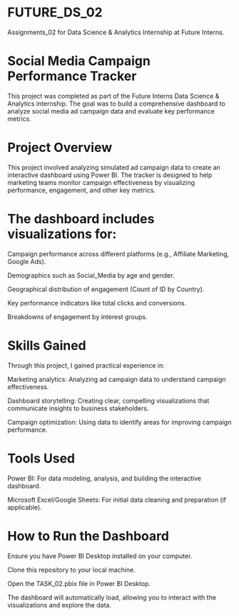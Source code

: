 # FUTURE_DS_02
Assignments_02 for Data Science &amp; Analytics Internship at Future Interns.
# Social Media Campaign Performance Tracker
This project was completed as part of the Future Interns Data Science & Analytics internship. The goal was to build a comprehensive dashboard to analyze social media ad campaign data and evaluate key performance metrics.

# Project Overview
This project involved analyzing simulated ad campaign data to create an interactive dashboard using Power BI. The tracker is designed to help marketing teams monitor campaign effectiveness by visualizing performance, engagement, and other key metrics.

# The dashboard includes visualizations for:

Campaign performance across different platforms (e.g., Affiliate Marketing, Google Ads).

Demographics such as Social_Media by age and gender.

Geographical distribution of engagement (Count of ID by Country).

Key performance indicators like total clicks and conversions.

Breakdowns of engagement by interest groups.

# Skills Gained
Through this project, I gained practical experience in:

Marketing analytics: Analyzing ad campaign data to understand campaign effectiveness.

Dashboard storytelling: Creating clear, compelling visualizations that communicate insights to business stakeholders.

Campaign optimization: Using data to identify areas for improving campaign performance.

# Tools Used
 Power BI: For data modeling, analysis, and building the interactive dashboard.

 Microsoft Excel/Google Sheets: For initial data cleaning and preparation (if applicable).

# How to Run the Dashboard
Ensure you have Power BI Desktop installed on your computer.

Clone this repository to your local machine.

Open the TASK_02.pbix file in Power BI Desktop.

The dashboard will automatically load, allowing you to interact with the visualizations and explore the data.
